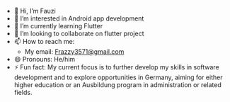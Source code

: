 - 👋 Hi, I’m Fauzi
- 👀 I’m interested in Android app development
- 🌱 I’m currently learning Flutter
- 💞️ I’m looking to collaborate on flutter project
- 📫 How to reach me:
    - My email: Frazzy3571@gmail.com
- 😄 Pronouns: He/him
- ⚡ Fun fact: My current focus is to further develop my skills in software development and to explore opportunities in Germany, aiming for either higher education or an Ausbildung program in administration or related fields.

<!---
FauziXR7/FauziXR7 is a ✨ special ✨ repository because its `README.md` (this file) appears on your GitHub profile.
You can click the Preview link to take a look at your changes.
--->
